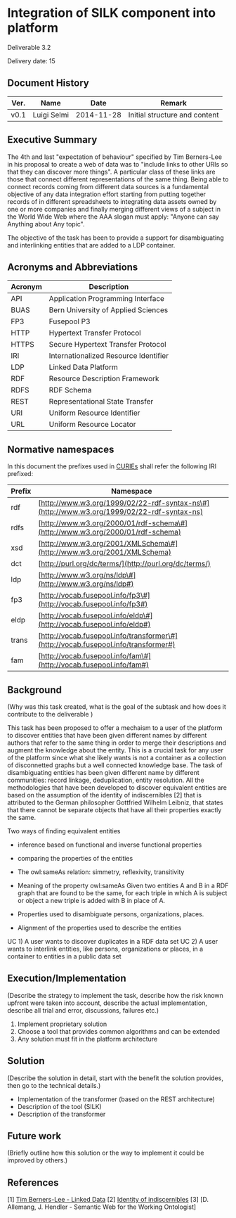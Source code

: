 # Integration of SILK component into platform

Deliverable 3.2

Delivery date: 15

## Document History

|Ver.          | Name         | Date         | Remark       |
|--------------|--------------|--------------|--------------|
|v0.1          | Luigi Selmi  | 2014-11-28   | Initial structure and content |


## Executive Summary

The 4th and last "expectation of behaviour" specified by Tim Berners-Lee in his proposal to create a web of data was
to "include links to other URIs so that they can discover more things". A particular class of these links are those that
connect different representations of the same thing. Being able to connect records coming from different data sources is
a fundamental objective of any data integration effort starting from putting together records of in different spreadsheets to integrating data assets owned by one or more companies and finally merging different views of a subject in the World Wide Web where the AAA slogan must apply: "Anyone can say Anything about Any topic".

The objective of the task has been to provide a support for disambiguating and interlinking entities that are added to a LDP container.

## Acronyms and Abbreviations



| Acronym |                 Description                  |
|---------|----------------------------------------------|
| API     | Application Programming Interface            |
| BUAS    | Bern University of Applied Sciences          |
| FP3     | Fusepool P3                                  |
| HTTP    | Hypertext Transfer Protocol                  |
| HTTPS   | Secure Hypertext Transfer Protocol           |
| IRI     | Internationalized Resource Identifier        |
| LDP     | Linked Data Platform                         |
| RDF     | Resource Description Framework               |
| RDFS    | RDF Schema                                   |
| REST    | Representational State Transfer              |
| URI     | Uniform Resource Identifier                  |
| URL     | Uniform Resource Locator                     |




## Normative namespaces

In this document the prefixes used in [CURIEs](http://www.w3.org/TR/curie/) shall refer the following
IRI prefixed:


| Prefix |                                                                                                                                                                                             Namespace                                                                                                                                                                                              |
|--------|----------------------------------------------------------------------------------------------------------------------------------------------------------------------------------------------------------------------------------------------------------------------------------------------------------------------------------------------------------------------------------------------------|
| rdf    | [http://www.w3.org/1999/02/22-rdf-syntax-ns\#](http://www.w3.org/1999/02/22-rdf-syntax-ns)
| rdfs   | [http://www.w3.org/2000/01/rdf-schema\#](http://www.w3.org/2000/01/rdf-schema) |
| xsd    | [http://www.w3.org/2001/XMLSchema\#](http://www.w3.org/2001/XMLSchema)     |
| dct    | [http://purl.org/dc/terms/](http://purl.org/dc/terms/) |
| ldp    | [http://www.w3.org/ns/ldp\#](http://www.w3.org/ns/ldp#)|
| fp3    | [http://vocab.fusepool.info/fp3\#](http://vocab.fusepool.info/fp3#)|
| eldp   | [http://vocab.fusepool.info/eldp\#](http://vocab.fusepool.info/eldp#)   |
| trans  | [http://vocab.fusepool.info/transformer\#](http://vocab.fusepool.info/transformer#) |
| fam    | [http://vocab.fusepool.info/fam\#](http://vocab.fusepool.info/fam#) |

## Background
(Why was this task created, what is the goal of the subtask and how does it contribute to the deliverable )

This task has been proposed to offer a mechaism to a user of the platform to discover entities that have been given different names by different authors that refer to the same thing in order to merge their descriptions and augment the knowledge about the entity. This is a crucial task for any user of the platform since what she likely wants is not a container as a collection of disconnetted graphs but a well connected knowledge base. The task of disambiguating entities has been given different name by different communities: record linkage, deduplication, entity resolution. All the methodologies that have been developed to
discover equivalent entities are based on the assumption of the identity of indiscernibles [2] that is attributed to the German philosopher Gottfried Wilhelm Leibniz, that states that there cannot be separate objects that have all their properties exactly the same.

Two ways of finding equivalent entities
- inference based on functional and inverse functional properties
- comparing the properties of the entities

- The owl:sameAs relation: simmetry, reflexivity, transitivity

- Meaning of the property owl:sameAs
Given two entities A and B in a RDF graph that are found to be the same, for each triple in which A is subject or object a new triple is added with B in place of A.

- Properties used to disambiguate persons, organizations, places.

- Alignment of the properties used to describe the entities

UC 1) A user wants to discover duplicates in a RDF data set
UC 2) A user wants to interlink entities, like persons, organizations or places, in a container to entities in a public data set

## Execution/Implementation
(Describe the strategy to implement the task, describe how the risk known upfront were taken into account, describe the actual implementation, describe all trial and error, discussions, failures etc.)

1) Implement  proprietary solution
2) Choose a tool that provides common algorithms and can be extended
3) Any solution must fit in the platform architecture

## Solution
(Describe the solution in detail, start with the benefit the solution provides, then go to the technical details.)

- Implementation of the transformer (based on the REST architecture)
- Description of the tool (SILK)
- Description of the transformer

## Future work
(Briefly outline how this solution or the way to implement it could be improved by others.)

## References
[1] [Tim Berners-Lee - Linked Data](http://www.w3.org/DesignIssues/LinkedData.html)
[2] [Identity of indiscernibles](http://plato.stanford.edu/entries/identity-indiscernible/)
[3] [D. Allemang, J. Hendler - Semantic Web for the Working Ontologist]
